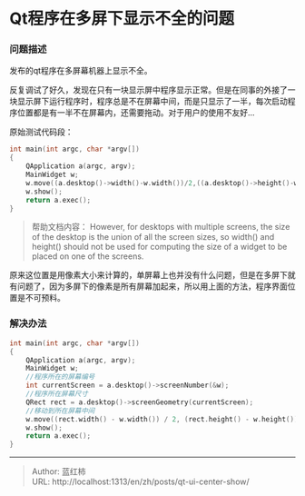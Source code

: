# Qt程序在多屏下显示不全的问题


### 问题描述
发布的qt程序在多屏幕机器上显示不全。

反复调试了好久，发现在只有一块显示屏中程序显示正常。但是在同事的外接了一块显示屏下运行程序时，程序总是不在屏幕中间，而是只显示了一半，每次启动程序位置都是有一半不在屏幕内，还需要拖动。对于用户的使用不友好...

原始测试代码段：
```c
int main(int argc, char *argv[])
{
    QApplication a(argc, argv);
    MainWidget w;
    w.move((a.desktop()->width()-w.width())/2,((a.desktop()->height()-w.height())/2));
    w.show();
    return a.exec();
}
```
> 帮助文档内容：
However, for desktops with multiple screens, the size of the desktop is the union of all the screen sizes, so width() and height() should not be used for computing the size of a widget to be placed on one of the screens.

原来这位置是用像素大小来计算的，单屏幕上也并没有什么问题，但是在多屏下就有问题了，因为多屏下的像素是所有屏幕加起来，所以用上面的方法，程序界面位置是不可预料。

### 解决办法

```c
int main(int argc, char *argv[])
{
    QApplication a(argc, argv);
    MainWidget w;
    //程序所在的屏幕编号
    int currentScreen = a.desktop()->screenNumber(&w);
    //程序所在屏幕尺寸
    QRect rect = a.desktop()->screenGeometry(currentScreen);
    //移动到所在屏幕中间
    w.move((rect.width() - w.width()) / 2, (rect.height() - w.height()) / 2);
    w.show();
    return a.exec();
}
```



---

> Author: 蓝红柿  
> URL: http://localhost:1313/en/zh/posts/qt-ui-center-show/  

